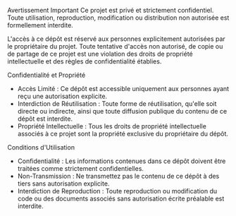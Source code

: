 ﻿Avertissement Important
Ce projet est privé et strictement confidentiel. Toute utilisation, reproduction, modification ou distribution non autorisée est formellement interdite.

L'accès à ce dépôt est réservé aux personnes explicitement autorisées par le propriétaire du projet. Toute tentative d'accès non autorisé, de copie ou de partage de ce projet est une violation des droits de propriété intellectuelle et des règles de confidentialité établies.

Confidentialité et Propriété

- Accès Limité : Ce dépôt est accessible uniquement aux personnes ayant reçu une autorisation explicite.
- Interdiction de Réutilisation : Toute forme de réutilisation, qu'elle soit directe ou indirecte, ainsi que toute diffusion publique du contenu de ce dépôt est interdite.
- Propriété Intellectuelle : Tous les droits de propriété intellectuelle associés à ce projet sont la propriété exclusive du propriétaire du dépôt.

Conditions d'Utilisation

- Confidentialité : Les informations contenues dans ce dépôt doivent être traitées comme strictement confidentielles.
- Non-Transmission : Ne transmettez pas le contenu de ce dépôt à des tiers sans autorisation explicite.
- Interdiction de Reproduction : Toute reproduction ou modification du code ou des documents associés sans autorisation écrite préalable est interdite.
